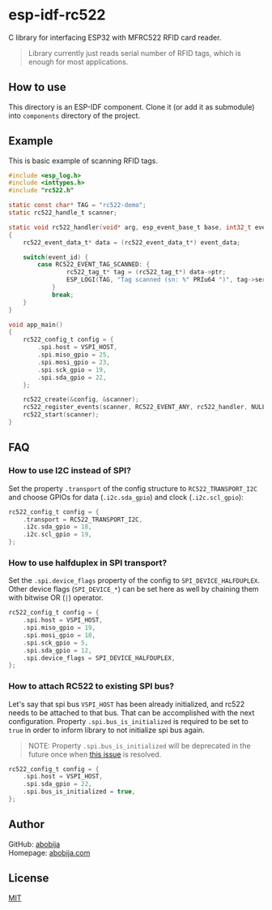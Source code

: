# esp-idf-rc522

C library for interfacing ESP32 with MFRC522 RFID card reader.

> Library currently just reads serial number of RFID tags, which is enough for most applications.

## How to use

This directory is an ESP-IDF component. Clone it (or add it as submodule) into `components` directory of the project.

## Example

This is basic example of scanning RFID tags.

```c
#include <esp_log.h>
#include <inttypes.h>
#include "rc522.h"

static const char* TAG = "rc522-demo";
static rc522_handle_t scanner;

static void rc522_handler(void* arg, esp_event_base_t base, int32_t event_id, void* event_data)
{
    rc522_event_data_t* data = (rc522_event_data_t*) event_data;

    switch(event_id) {
        case RC522_EVENT_TAG_SCANNED: {
                rc522_tag_t* tag = (rc522_tag_t*) data->ptr;
                ESP_LOGI(TAG, "Tag scanned (sn: %" PRIu64 ")", tag->serial_number);
            }
            break;
    }
}

void app_main()
{
    rc522_config_t config = {
        .spi.host = VSPI_HOST,
        .spi.miso_gpio = 25,
        .spi.mosi_gpio = 23,
        .spi.sck_gpio = 19,
        .spi.sda_gpio = 22,
    };

    rc522_create(&config, &scanner);
    rc522_register_events(scanner, RC522_EVENT_ANY, rc522_handler, NULL);
    rc522_start(scanner);
}
```

## FAQ

### **How to use I2C instead of SPI?**

Set the property `.transport` of the config structure to `RC522_TRANSPORT_I2C` and choose GPIOs for data (`.i2c.sda_gpio`) and clock (`.i2c.scl_gpio`):

```c
rc522_config_t config = {
    .transport = RC522_TRANSPORT_I2C,
    .i2c.sda_gpio = 18,
    .i2c.scl_gpio = 19,
};
```

### **How to use halfduplex in SPI transport?**

Set the `.spi.device_flags` property of the config to `SPI_DEVICE_HALFDUPLEX`. Other device flags (`SPI_DEVICE_*`) can be set here as well by chaining them with bitwise OR (`|`) operator.

```c
rc522_config_t config = {
    .spi.host = VSPI_HOST,
    .spi.miso_gpio = 19,
    .spi.mosi_gpio = 18,
    .spi.sck_gpio = 5,
    .spi.sda_gpio = 12,
    .spi.device_flags = SPI_DEVICE_HALFDUPLEX,
};
```

### **How to attach RC522 to existing SPI bus?**

Let's say that spi bus `VSPI_HOST` has been already initialized, and rc522 needs to be attached to that bus. That can be accomplished with the next configuration. Property `.spi.bus_is_initialized` is required to be set to `true` in order to inform library to not initialize spi bus again.

> NOTE: Property `.spi.bus_is_initialized` will be deprecated in the future once when [this issue](https://github.com/espressif/esp-idf/issues/8745) is resolved.

```c
rc522_config_t config = {
    .spi.host = VSPI_HOST,
    .spi.sda_gpio = 22,
    .spi.bus_is_initialized = true,
};
```

## Author

GitHub: [abobija](https://github.com/abobija)<br>
Homepage: [abobija.com](https://abobija.com)

## License

[MIT](LICENSE)
